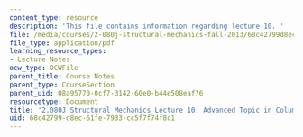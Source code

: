```yaml
---
content_type: resource
description: 'This file contains information regarding lecture 10. '
file: /media/courses/2-080j-structural-mechanics-fall-2013/68c42799d8ec61fe7933cc5f7f74f8c1_MIT2_080JF13_Lecture10.pdf
file_type: application/pdf
learning_resource_types:
- Lecture Notes
ocw_type: OCWFile
parent_title: Course Notes
parent_type: CourseSection
parent_uid: 08a95770-0cf7-3142-60e0-b44e508eaf76
resourcetype: Document
title: '2.080J Structural Mechanics Lecture 10: Advanced Topic in Column Buckling'
uid: 68c42799-d8ec-61fe-7933-cc5f7f74f8c1
---
```

